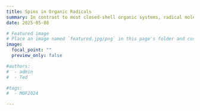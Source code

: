 ```yaml
---
title: Spins in Organic Radicals
summary: In contrast to most closed-shell organic systems, radical molecules feature unpaired electrons, leading to fascinating open-shell electronic structures. Our research focuses on polycyclic aromatic hydrocarbons (PAHs) with precisely engineered topologies that stabilize radical states. By designing specific molecular shapes—such as triangular graphene fragments—and incorporating unique geometries like Clar’s goblet and olympicene, as well as introducing heteroatoms, we are able to control their spin states (e.g., S = 1/2, 1, 3/2, etc.). These radicals act as fundamental building blocks for metal-free materials with extended π-conjugation, providing a powerful platform to explore electron correlation and magnetism within carbon-based frameworks.
date: 2025-05-08

# Featured image
# Place an image named `featured.jpg/png` in this page's folder and customize its options here.
image:
  focal_point: ""
  preview_only: false

#authors:
#  - admin
#  - Ted

#tags:
#  - MOF2024

---
```

